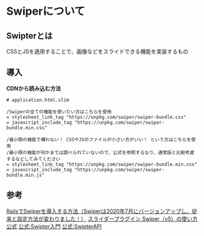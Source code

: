 # Swiperについて

## Swipterとは
CSSとJSを適用することで、画像などをスライドできる機能を実装するもの

## 導入
**CDNから読み込む方法**
```
# application.html.slim

/Swiperの全ての機能を使いたい方はこちらを使用
= stylesheet_link_tag "https://unpkg.com/swiper/swiper-bundle.css"
= javascript_include_tag "https://unpkg.com/swiper/swiper-bundle.min.css"

/最小限の機能で構わない！ CSSやJSのファイルが小さい方がいい！ という方はこちらを使用
/最小限の機能が何かまでは調べられていないので、公式を参照するなり、通常版と比較考慮するなどしてみてください
= stylesheet_link_tag "https://unpkg.com/swiper/swiper-bundle.min.css"
= javascript_include_tag "https://unpkg.com/swiper/swiper-bundle.min.js"
```

## 参考
[RailsでSwiperを導入する方法（Swiperは2020年7月にバージョンアップし、従来と設定方法が変わりました！）](https://qiita.com/miketa_webprgr/items/0a3845aeb5da2ed75f82#:~:text=Swiper%E3%81%A8%E3%81%AF,%E3%82%92%E5%AE%9F%E8%A3%85%E3%81%99%E3%82%8B%E3%82%82%E3%81%AE%E3%81%A7%E3%81%99%E3%80%82)
[スライダープラグイン Swiper（v5）の使い方](https://www.webdesignleaves.com/pr/plugins/swiper_js.html)
[公式](https://swiperjs.com/)
[公式:Swipter入門](https://swiperjs.com/get-started/)
[公式:SwipterAPI](https://swiperjs.com/api/)